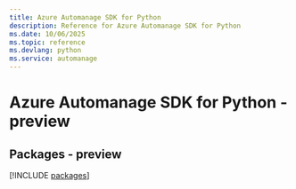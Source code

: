 ```yaml
---
title: Azure Automanage SDK for Python
description: Reference for Azure Automanage SDK for Python
ms.date: 10/06/2025
ms.topic: reference
ms.devlang: python
ms.service: automanage
---
```

# Azure Automanage SDK for Python - preview
## Packages - preview
[!INCLUDE [packages](automanage-index.md)]